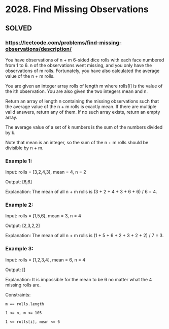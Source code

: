 # 2028. Find Missing Observations

## SOLVED
### https://leetcode.com/problems/find-missing-observations/description/
You have observations of n + m 6-sided dice rolls with each face numbered from 1 to 6. n of the observations went missing, and you only have the observations of m rolls. Fortunately, you have also calculated the average value of the n + m rolls.



You are given an integer array rolls of length m where rolls[i] is the value of the ith observation. You are also given the two integers mean and n.



Return an array of length n containing the missing observations such that the average value of the n + m rolls is exactly mean. If there are multiple valid answers, return any of them. If no such array exists, return an empty array.



The average value of a set of k numbers is the sum of the numbers divided by k.



Note that mean is an integer, so the sum of the n + m rolls should be divisible by n + m.





### Example 1:





Input: rolls = [3,2,4,3], mean = 4, n = 2


Output: [6,6]



Explanation: The mean of all n + m rolls is (3 + 2 + 4 + 3 + 6 + 6) / 6 = 4.





### Example 2:





Input: rolls = [1,5,6], mean = 3, n = 4


Output: [2,3,2,2]



Explanation: The mean of all n + m rolls is (1 + 5 + 6 + 2 + 3 + 2 + 2) / 7 = 3.





### Example 3:





Input: rolls = [1,2,3,4], mean = 6, n = 4


Output: []



Explanation: It is impossible for the mean to be 6 no matter what the 4 missing rolls are.







Constraints:





	m == rolls.length

	1 <= n, m <= 105

	1 <= rolls[i], mean <= 6



